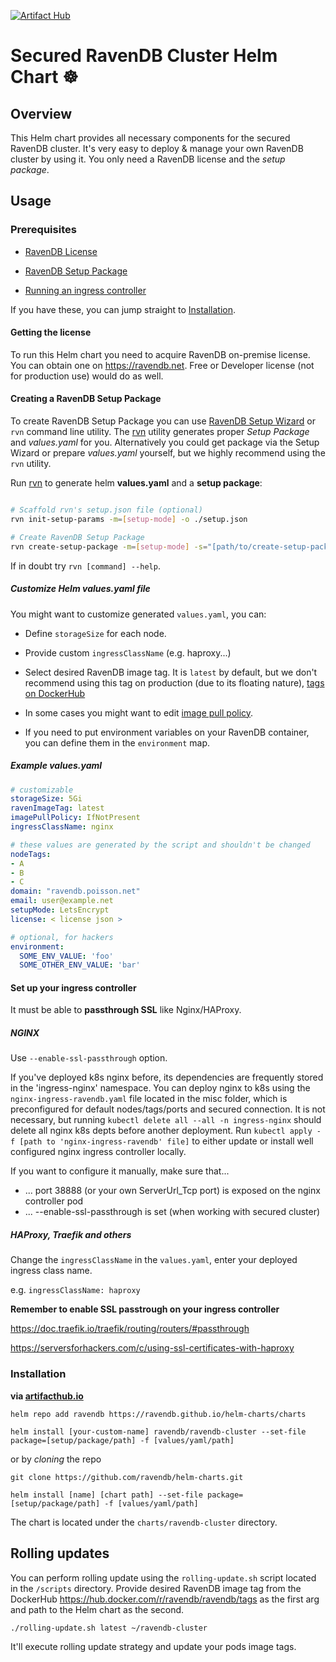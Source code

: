 [![Artifact Hub](https://img.shields.io/endpoint?url=https://artifacthub.io/badge/repository/ravendb-cluster)](https://artifacthub.io/packages/search?repo=ravendb-cluster)
# Secured RavenDB Cluster Helm Chart ☸️

## Overview
This Helm chart provides all necessary components for the secured RavenDB cluster. It's very easy to deploy & manage your own RavenDB cluster by using it. You only need a RavenDB license and the *setup package*.

## Usage

### Prerequisites

- [RavenDB License](#getting-the-license)

- [RavenDB Setup Package](#creating-a-ravendb-setup-package)

- [Running an ingress controller](#set-up-your-ingress-controller)

If you have these, you can jump straight to [Installation](#installation).

#### Getting the license

To run this Helm chart you need to acquire RavenDB on-premise license. You can obtain one on https://ravendb.net. Free or Developer license (not for production use) would do as well.

#### Creating a RavenDB Setup Package

To create RavenDB Setup Package you can use [RavenDB Setup Wizard](https://ravendb.net/docs/article-page/latest/csharp/start/installation/setup-wizard) or `rvn` command line utility. The [rvn](https://github.com/ravendb/ravendb/tree/v5.4/tools/rvn) utility generates proper *Setup Package* and *values.yaml* for you.
Alternatively you could get package via the Setup Wizard or prepare *values.yaml* yourself, but we highly recommend using the `rvn` utility.

Run [rvn](https://github.com/ravendb/ravendb/tree/v5.4/tools/rvn) to generate helm **values.yaml** and a **setup package**:

```bash

# Scaffold rvn's setup.json file (optional)
rvn init-setup-params -m=[setup-mode] -o ./setup.json

# Create RavenDB Setup Package
rvn create-setup-package -m=[setup-mode] -s="[path/to/create-setup-package-setup.json]" -o=[package output path] --generate-helm-values [yaml output path]

```

If in doubt try `rvn [command] --help`.

##### Customize Helm values.yaml file

You might want to customize generated `values.yaml`, you can:

- Define `storageSize` for each node.

- Provide custom `ingressClassName` (e.g. haproxy...)

- Select desired RavenDB image tag. It is `latest` by default, but we don't recommend using this tag on production (due to its floating nature), [tags on DockerHub](https://hub.docker.com/r/ravendb/ravendb/tags)

- In some cases you might want to edit [image pull policy](https://kubernetes.io/docs/concepts/containers/images/#image-pull-policy).

- If you need to put environment variables on your RavenDB container, you can define them in the `environment` map.

##### Example values.yaml

```yaml
# customizable
storageSize: 5Gi
ravenImageTag: latest
imagePullPolicy: IfNotPresent
ingressClassName: nginx

# these values are generated by the script and shouldn't be changed
nodeTags:
- A
- B
- C
domain: "ravendb.poisson.net"
email: user@example.net
setupMode: LetsEncrypt
license: < license json >

# optional, for hackers
environment:
  SOME_ENV_VALUE: 'foo'
  SOME_OTHER_ENV_VALUE: 'bar'
```

#### Set up your ingress controller

It must be able to **passthrough SSL** like Nginx/HAProxy.

##### NGINX

Use `--enable-ssl-passthrough` option.

If you've deployed k8s nginx before, its dependencies are frequently stored in the 'ingress-nginx' namespace.
You can deploy nginx to k8s using the `nginx-ingress-ravendb.yaml` file located in the misc folder, which is preconfigured for default nodes/tags/ports and secured connection.
It is not necessary, but running `kubectl delete all --all -n ingress-nginx` should delete all nginx k8s depts before another deployment.
Run `kubectl apply -f [path to 'nginx-ingress-ravendb' file]` to either update or install well configured nginx ingress controller locally.

If you want to configure it manually, make sure that...
- ... port 38888 (or your own ServerUrl_Tcp port) is exposed on the nginx controller pod
- ... --enable-ssl-passthrough is set (when working with secured cluster)

##### HAProxy, Traefik and others

Change the `ingressClassName` in the `values.yaml`, enter your deployed ingress class name.

e.g. `ingressClassName: haproxy`

**Remember to enable SSL passtrough on your ingress controller**

https://doc.traefik.io/traefik/routing/routers/#passthrough

https://serversforhackers.com/c/using-ssl-certificates-with-haproxy
 
### Installation

**via [artifacthub.io](https://artifacthub.io/packages/helm/ravendb-cluster/ravendb)**

```
helm repo add ravendb https://ravendb.github.io/helm-charts/charts

helm install [your-custom-name] ravendb/ravendb-cluster --set-file package=[setup/package/path] -f [values/yaml/path]
```

or by *cloning* the repo

```
git clone https://github.com/ravendb/helm-charts.git

helm install [name] [chart path] --set-file package=[setup/package/path] -f [values/yaml/path]
```

The chart is located under the `charts/ravendb-cluster` directory.

## Rolling updates

You can perform rolling update using the `rolling-update.sh` script located in the `/scripts` directory. Provide desired RavenDB image tag from the DockerHub https://hub.docker.com/r/ravendb/ravendb/tags as the first arg and path to the Helm chart as the second.

```
./rolling-update.sh latest ~/ravendb-cluster
```

It'll execute rolling update strategy and update your pods image tags.

